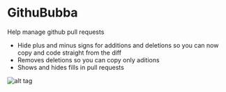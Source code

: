 # GithuBubba
Help manage github pull requests

* Hide plus and minus signs for additions and deletions so you can now copy and code straight from the diff
* Removes deletions so you can copy only aditions
* Shows and hides fills in pull requests

![alt tag](https://raw.github.com/MuscularMustache/GithuBubba/master/images/buttons.png)
